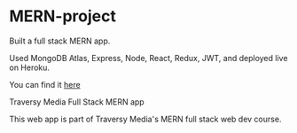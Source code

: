 # MERN-project

Built a full stack MERN app.

Used MongoDB Atlas, Express, Node, React, Redux, JWT, and deployed live on Heroku.

You can find it [here](https://protected-ridge-35357.herokuapp.com/)

Traversy Media Full Stack MERN app

This web app is part of Traversy Media's MERN full stack web dev course.

